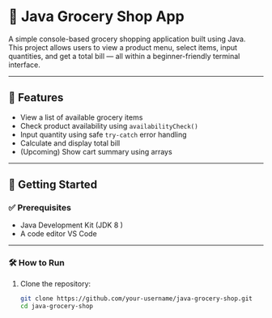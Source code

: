 # 🛒 Java Grocery Shop App

A simple console-based grocery shopping application built using Java.  
This project allows users to view a product menu, select items, input quantities, and get a total bill — all within a beginner-friendly terminal interface.

---

## 📌 Features

- View a list of available grocery items
- Check product availability using `availabilityCheck()`
- Input quantity using safe `try-catch` error handling
- Calculate and display total bill
- (Upcoming) Show cart summary using arrays

---

## 🚀 Getting Started

### ✅ Prerequisites

- Java Development Kit (JDK 8 )
- A code editor  VS Code

---

### 🛠️ How to Run

1. Clone the repository:
   ```bash
   git clone https://github.com/your-username/java-grocery-shop.git
   cd java-grocery-shop

